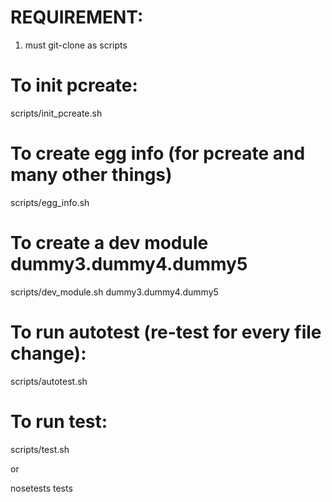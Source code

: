 REQUIREMENT:
==========
1. must git-clone as scripts

To init pcreate:
==========
scripts/init_pcreate.sh

To create egg info (for pcreate and many other things)
==========
scripts/egg_info.sh

To create a dev module dummy3.dummy4.dummy5
==========
scripts/dev_module.sh dummy3.dummy4.dummy5

To run autotest (re-test for every file change):
==========
scripts/autotest.sh

To run test:
==========
scripts/test.sh

or

nosetests tests
